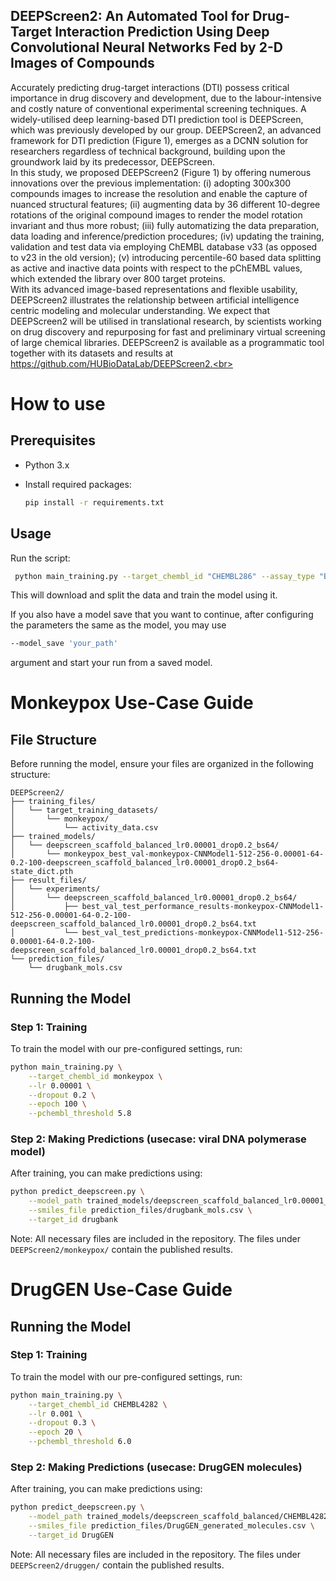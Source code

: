 ## DEEPScreen2: An Automated Tool for Drug-Target Interaction Prediction Using Deep Convolutional Neural Networks Fed by 2-D Images of Compounds

Accurately predicting drug-target interactions (DTI) possess critical importance in drug discovery and development, due to the labour-intensive and costly nature of conventional experimental screening techniques. A widely-utilised deep learning-based DTI prediction tool is DEEPScreen, which was previously developed by our group. DEEPScreen2, an advanced framework for DTI prediction (Figure 1), emerges as a DCNN solution for researchers regardless of technical background, building upon the groundwork laid by its predecessor, DEEPScreen.<br>
In this study, we proposed DEEPScreen2 (Figure 1) by offering numerous innovations over the previous implementation: (i) adopting 300x300 compounds images to increase the resolution and enable the capture of nuanced structural features; (ii) augmenting data by 36 different 10-degree rotations of the original compound images to render the model rotation invariant and thus more robust; (iii) fully automatizing the data preparation, data loading and inference/prediction procedures; (iv) updating the training, validation and test data via employing ChEMBL database v33 (as opposed to v23 in the old version); (v) introducing percentile-60 based data splitting as active and inactive data points with respect to the pChEMBL values, which extended the library over 800 target proteins.<br>
With its advanced image-based representations and flexible usability, DEEPScreen2 illustrates the relationship between artificial intelligence centric modeling and molecular understanding. We expect that DEEPScreen2 will be utilised in translational research, by scientists working on drug discovery and repurposing for fast and preliminary virtual screening of large chemical libraries. DEEPScreen2 is available as a programmatic tool together with its datasets and results at https://github.com/HUBioDataLab/DEEPScreen2.<br>

# How to use

## Prerequisites

- Python 3.x
- Install required packages:

  ```bash
  pip install -r requirements.txt
  ```

## Usage

Run the script:

```bash
 python main_training.py --target_chembl_id "CHEMBL286" --assay_type "B" --pchembl_threshold 6.0 --output_file "activity_data.csv" --model ViT --en test_exp --cuda 0 --project_name test_run
```

This will download and split the data and train the model using it.

If you also have a model save that you want to continue, after configuring the parameters the same as the model,
you may use

```bash
--model_save 'your_path'
```

argument and start your run from a saved model.

# Monkeypox Use-Case Guide

## File Structure

Before running the model, ensure your files are organized in the following structure:

```
DEEPScreen2/
├── training_files/
│   └── target_training_datasets/
│       └── monkeypox/
│           └── activity_data.csv
├── trained_models/
│   └── deepscreen_scaffold_balanced_lr0.00001_drop0.2_bs64/
│       └── monkeypox_best_val-monkeypox-CNNModel1-512-256-0.00001-64-0.2-100-deepscreen_scaffold_balanced_lr0.00001_drop0.2_bs64-state_dict.pth
├── result_files/
│   └── experiments/
│       └── deepscreen_scaffold_balanced_lr0.00001_drop0.2_bs64/
│           ├── best_val_test_performance_results-monkeypox-CNNModel1-512-256-0.00001-64-0.2-100-deepscreen_scaffold_balanced_lr0.00001_drop0.2_bs64.txt
│           └── best_val_test_predictions-monkeypox-CNNModel1-512-256-0.00001-64-0.2-100-deepscreen_scaffold_balanced_lr0.00001_drop0.2_bs64.txt
└── prediction_files/
    └── drugbank_mols.csv
```

## Running the Model

### Step 1: Training

To train the model with our pre-configured settings, run:

```bash
python main_training.py \
    --target_chembl_id monkeypox \
    --lr 0.00001 \
    --dropout 0.2 \
    --epoch 100 \
    --pchembl_threshold 5.8
```

### Step 2: Making Predictions (usecase: viral DNA polymerase model)

After training, you can make predictions using:

```bash
python predict_deepscreen.py \
    --model_path trained_models/deepscreen_scaffold_balanced_lr0.00001_drop0.2_bs64/monkeypox_best_val-monkeypox-CNNModel1-512-256-0.00001-64-0.2-100-deepscreen_scaffold_balanced_lr0.00001_drop0.2_bs64-state_dict.pth \
    --smiles_file prediction_files/drugbank_mols.csv \
    --target_id drugbank
```

Note: All necessary files are included in the repository. The files under `DEEPScreen2/monkeypox/` contain the published results.

# DrugGEN Use-Case Guide

## Running the Model

### Step 1: Training

To train the model with our pre-configured settings, run:

```bash
python main_training.py \
    --target_chembl_id CHEMBL4282 \
    --lr 0.001 \
    --dropout 0.3 \
    --epoch 20 \
    --pchembl_threshold 6.0
```

### Step 2: Making Predictions (usecase: DrugGEN molecules)

After training, you can make predictions using:

```bash
python predict_deepscreen.py \
    --model_path trained_models/deepscreen_scaffold_balanced/CHEMBL4282_best_val-CHEMBL4282-CNNModel1-512-256-0.001-256-0.3-20-deepscreen_scaffold_balanced_lr0.001_drop0.3_bs256-state_dict.pth \
    --smiles_file prediction_files/DrugGEN_generated_molecules.csv \
    --target_id DrugGEN
```

Note: All necessary files are included in the repository. The files under `DEEPScreen2/druggen/` contain the published results.
